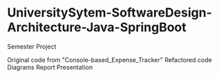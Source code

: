 # UniversitySytem-SoftwareDesign-Architecture-Java-SpringBoot

Semester Project

Original code from "Console-based_Expense_Tracker"
Refactored code
Diagrams
Report
Presentation
